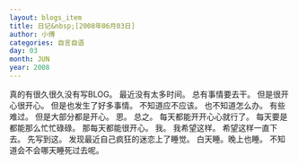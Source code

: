 ```yaml
---
layout: blogs_item
title: 日记&nbsp;[2008年06月03日]
author: 小傅
categories: 自言自语
day: 03
month: JUN
year: 2008
---
```




真的有很久很久没有写BLOG。
最近没有太多时间。
总有事情要去干。
但是很开心很开心。
但是也发生了好多事情。
不知道应不应该。
也不知道怎么办。
有些难过。
但是大部分都是开心。
恩。
总之。
每天都能开开心心就行了。
每天要是都能那么忙忙碌碌。
那每天都能很开心。
我。
我希望这样。
希望这样一直下去。
先写到这。
发现最近自己疯狂的迷恋上了睡觉。
白天睡。晚上也睡。
不知道会不会哪天睡死过去呢。



